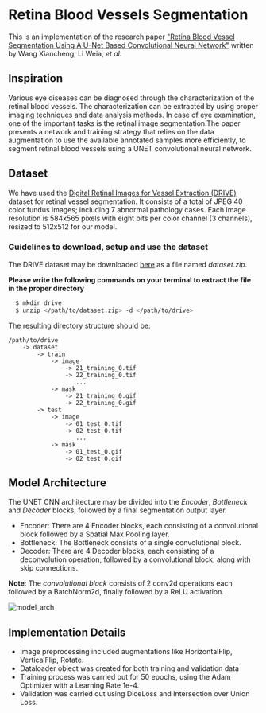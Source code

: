 # Retina Blood Vessels Segmentation
This is an implementation of the research paper <a href = "https://researchbank.swinburne.edu.au/file/fce08160-bebd-44ff-b445-6f3d84089ab2/1/2018-xianchneng-retina_blood_vessel.pdf">"Retina Blood Vessel Segmentation Using A U-Net Based Convolutional Neural Network"</a> written by Wang Xiancheng, Li Weia, *et al.*

## Inspiration
Various eye diseases can be diagnosed through the characterization of the retinal blood vessels. The characterization can be extracted by using proper imaging techniques and data analysis methods. In case of eye examination, one of the important tasks is the retinal image segmentation.The paper presents a network and training strategy that relies on the data augmentation to use the available annotated samples more efficiently, to segment retinal blood vessels using a UNET convolutional neural network.

## Dataset
We have used the <a href = "https://drive.grand-challenge.org/">Digital Retinal Images for Vessel Extraction (DRIVE)</a> dataset for retinal vessel segmentation.
It consists of a total of JPEG 40 color fundus images; including 7 abnormal pathology cases. Each image resolution is 584x565 pixels with eight bits per color channel (3 channels), resized to 512x512 for our model.  

### Guidelines to download, setup and use the dataset
The DRIVE dataset may be downloaded <a href = "https://drive.google.com/file/d//view?usp=sharing">here</a> as a file named *dataset.zip*. 

**Please write the following commands on your terminal to extract the file in the proper directory**
```bash
  $ mkdir drive
  $ unzip </path/to/dataset.zip> -d </path/to/drive>
```
The resulting directory structure should be:
```
/path/to/drive
    -> dataset
        -> train
            -> image
                -> 21_training_0.tif
                -> 22_training_0.tif
                   ...
            -> mask
                -> 21_training_0.gif
                -> 22_training_0.gif
        -> test
            -> image
                -> 01_test_0.tif
                -> 02_test_0.tif
                   ...
            -> mask
                -> 01_test_0.gif
                -> 02_test_0.gif
```

## Model Architecture
The UNET CNN architecture may be divided into the *Encoder*, *Bottleneck* and *Decoder* blocks, followed by a final segmentation output layer. 

- Encoder: There are 4 Encoder blocks, each consisting of a convolutional block followed by a Spatial Max Pooling layer. 
- Bottleneck: The Bottleneck consists of a single convolutional block.
- Decoder: There are 4 Decoder blocks, each consisting of a deconvolution operation, followed by a convolutional block, along with skip connections.

**Note**: The *convolutional block* consists of 2 conv2d operations each followed by a BatchNorm2d, finally followed by a ReLU activation.

![model_arch](https://user-images.githubusercontent.com/66861243/133101290-eff181eb-bd9b-47cd-94b7-493d5c113dc0.png)

## Implementation Details
- Image preprocessing included augmentations like HorizontalFlip, VerticalFlip, Rotate.
- Dataloader object was created for both training and validation data
- Training process was carried out for 50 epochs, using the Adam Optimizer with a Learning Rate 1e-4.
- Validation was carried out using DiceLoss and Intersection over Union Loss. 
